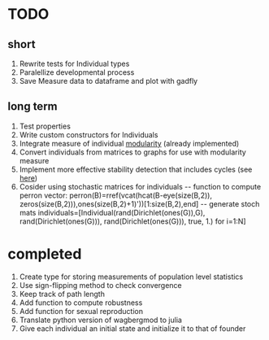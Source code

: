 # TODO

## short

1. Rewrite tests for Individual types
1. Paralellize developmental process
1. Save Measure data to dataframe and plot with gadfly

## long term

1. Test properties
1. Write custom constructors for Individuals
1. Integrate measure of individual [modularity][1] (already implemented)
1. Convert individuals from matrices to graphs for use with modularity measure
1. Implement more effective stability detection that includes cycles (see [here](http://dx.plos.org/10.1371/journal.pone.0034285))
1. Cosider using stochastic matrices for individuals -- function to compute perron vector: perron(B)=rref(vcat(hcat(B-eye(size(B,2)), zeros(size(B,2))),ones(size(B,2)+1)'))[1:size(B,2),end] -- generate stoch mats individuals=[Individual(rand(Dirichlet(ones(G)),G), rand(Dirichlet(ones(G))), rand(Dirichlet(ones(G))), true, 1.) for i=1:N]

# completed

1. Create type for storing measurements of population level statistics
1. Use sign-flipping method to check convergence
1. Keep track of path length
1. Add function to compute robustness
1. Add function for sexual reproduction
1. Translate python version of wagbergmod to julia
1. Give each individual an initial state and initialize it to that of founder


[1]: http://igraph.sourceforge.net/doc/python/igraph.GraphBase-class.html#modularity
